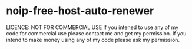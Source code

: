 # noip-free-host-auto-renewer

LICENCE:
NOT FOR COMMERCIAL USE If you intened to use any of my code for commercial use please contact me and get my permission. If you intend to make money using any of my code please ask my permission.
